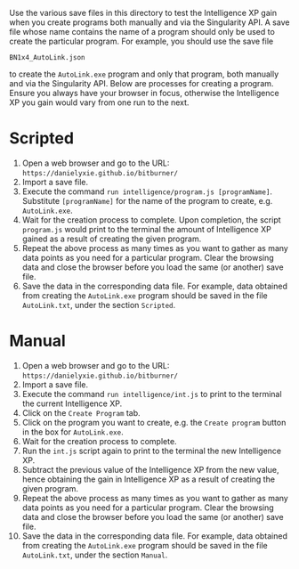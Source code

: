 Use the various save files in this directory to test the Intelligence XP gain
when you create programs both manually and via the Singularity API. A save file
whose name contains the name of a program should only be used to create the
particular program. For example, you should use the save file

`BN1x4_AutoLink.json`

to create the `AutoLink.exe` program and only that program, both manually and
via the Singularity API. Below are processes for creating a program. Ensure you
always have your browser in focus, otherwise the Intelligence XP you gain would
vary from one run to the next.

# Scripted

1. Open a web browser and go to the URL:
   `https://danielyxie.github.io/bitburner/`
1. Import a save file.
1. Execute the command `run intelligence/program.js [programName]`. Substitute
   `[programName]` for the name of the program to create, e.g. `AutoLink.exe`.
1. Wait for the creation process to complete. Upon completion, the script
   `program.js` would print to the terminal the amount of Intelligence XP gained
   as a result of creating the given program.
1. Repeat the above process as many times as you want to gather as many data
   points as you need for a particular program. Clear the browsing data and
   close the browser before you load the same (or another) save file.
1. Save the data in the corresponding data file. For example, data obtained from
   creating the `AutoLink.exe` program should be saved in the file
   `AutoLink.txt`, under the section `Scripted`.

# Manual

1. Open a web browser and go to the URL:
   `https://danielyxie.github.io/bitburner/`
1. Import a save file.
1. Execute the command `run intelligence/int.js` to print to the terminal the
   current Intelligence XP.
1. Click on the `Create Program` tab.
1. Click on the program you want to create, e.g. the `Create program` button in
   the box for `AutoLink.exe`.
1. Wait for the creation process to complete.
1. Run the `int.js` script again to print to the terminal the new Intelligence
   XP.
1. Subtract the previous value of the Intelligence XP from the new value, hence
   obtaining the gain in Intelligence XP as a result of creating the given
   program.
1. Repeat the above process as many times as you want to gather as many data
   points as you need for a particular program. Clear the browsing data and
   close the browser before you load the same (or another) save file.
1. Save the data in the corresponding data file. For example, data obtained from
   creating the `AutoLink.exe` program should be saved in the file
   `AutoLink.txt`, under the section `Manual`.
